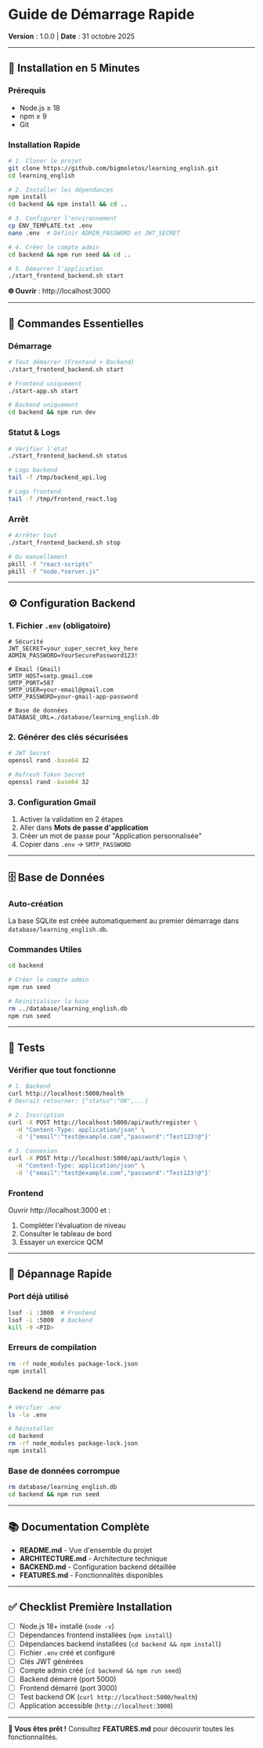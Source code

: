 # Guide de Démarrage Rapide

**Version** : 1.0.0 | **Date** : 31 octobre 2025

---

## 🎯 Installation en 5 Minutes

### Prérequis
- Node.js ≥ 18
- npm ≥ 9
- Git

### Installation Rapide

```bash
# 1. Cloner le projet
git clone https://github.com/bigmoletos/learning_english.git
cd learning_english

# 2. Installer les dépendances
npm install
cd backend && npm install && cd ..

# 3. Configurer l'environnement
cp ENV_TEMPLATE.txt .env
nano .env  # Définir ADMIN_PASSWORD et JWT_SECRET

# 4. Créer le compte admin
cd backend && npm run seed && cd ..

# 5. Démarrer l'application
./start_frontend_backend.sh start
```

**🌐 Ouvrir** : http://localhost:3000

---

## 🚀 Commandes Essentielles

### Démarrage

```bash
# Tout démarrer (Frontend + Backend)
./start_frontend_backend.sh start

# Frontend uniquement
./start-app.sh start

# Backend uniquement
cd backend && npm run dev
```

### Statut & Logs

```bash
# Vérifier l'état
./start_frontend_backend.sh status

# Logs backend
tail -f /tmp/backend_api.log

# Logs frontend
tail -f /tmp/frontend_react.log
```

### Arrêt

```bash
# Arrêter tout
./start_frontend_backend.sh stop

# Ou manuellement
pkill -f "react-scripts"
pkill -f "node.*server.js"
```

---

## ⚙️ Configuration Backend

### 1. Fichier `.env` (obligatoire)

```env
# Sécurité
JWT_SECRET=your_super_secret_key_here
ADMIN_PASSWORD=YourSecurePassword123!

# Email (Gmail)
SMTP_HOST=smtp.gmail.com
SMTP_PORT=587
SMTP_USER=your-email@gmail.com
SMTP_PASSWORD=your-gmail-app-password

# Base de données
DATABASE_URL=./database/learning_english.db
```

### 2. Générer des clés sécurisées

```bash
# JWT Secret
openssl rand -base64 32

# Refresh Token Secret
openssl rand -base64 32
```

### 3. Configuration Gmail

1. Activer la validation en 2 étapes
2. Aller dans **Mots de passe d'application**
3. Créer un mot de passe pour "Application personnalisée"
4. Copier dans `.env` → `SMTP_PASSWORD`

---

## 🗄️ Base de Données

### Auto-création
La base SQLite est créée automatiquement au premier démarrage dans `database/learning_english.db`.

### Commandes Utiles

```bash
cd backend

# Créer le compte admin
npm run seed

# Réinitialiser la base
rm ../database/learning_english.db
npm run seed
```

---

## 🧪 Tests

### Vérifier que tout fonctionne

```bash
# 1. Backend
curl http://localhost:5000/health
# Devrait retourner: {"status":"OK",...}

# 2. Inscription
curl -X POST http://localhost:5000/api/auth/register \
  -H "Content-Type: application/json" \
  -d '{"email":"test@example.com","password":"Test123!@"}'

# 3. Connexion
curl -X POST http://localhost:5000/api/auth/login \
  -H "Content-Type: application/json" \
  -d '{"email":"test@example.com","password":"Test123!@"}'
```

### Frontend
Ouvrir http://localhost:3000 et :
1. Compléter l'évaluation de niveau
2. Consulter le tableau de bord
3. Essayer un exercice QCM

---

## 🐛 Dépannage Rapide

### Port déjà utilisé
```bash
lsof -i :3000  # Frontend
lsof -i :5000  # Backend
kill -9 <PID>
```

### Erreurs de compilation
```bash
rm -rf node_modules package-lock.json
npm install
```

### Backend ne démarre pas
```bash
# Vérifier .env
ls -la .env

# Réinstaller
cd backend
rm -rf node_modules package-lock.json
npm install
```

### Base de données corrompue
```bash
rm database/learning_english.db
cd backend && npm run seed
```

---

## 📚 Documentation Complète

- **README.md** - Vue d'ensemble du projet
- **ARCHITECTURE.md** - Architecture technique
- **BACKEND.md** - Configuration backend détaillée
- **FEATURES.md** - Fonctionnalités disponibles

---

## ✅ Checklist Première Installation

- [ ] Node.js 18+ installé (`node -v`)
- [ ] Dépendances frontend installées (`npm install`)
- [ ] Dépendances backend installées (`cd backend && npm install`)
- [ ] Fichier `.env` créé et configuré
- [ ] Clés JWT générées
- [ ] Compte admin créé (`cd backend && npm run seed`)
- [ ] Backend démarré (port 5000)
- [ ] Frontend démarré (port 3000)
- [ ] Test backend OK (`curl http://localhost:5000/health`)
- [ ] Application accessible (`http://localhost:3000`)

---

**🎉 Vous êtes prêt !** Consultez **FEATURES.md** pour découvrir toutes les fonctionnalités.

